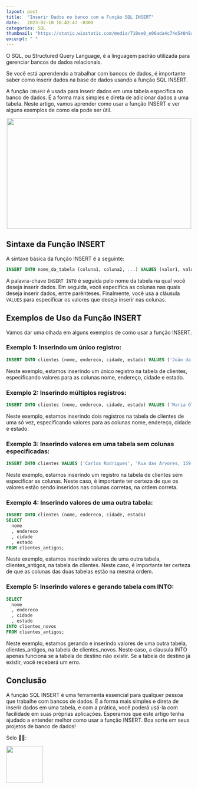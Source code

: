 ```yaml
---
layout: post
title:  "Inserir Dados no banco com a Função SQL INSERT"
date:   2023-02-10 18:42:47 -0300
categories: SQL
thumbnail: "https://static.wixstatic.com/media/710ee0_e06ada4c74e54048a6f0d22835e212ba~mv2.jpg/v1/fill/w_1640,h_1640,al_c,q_90/710ee0_e06ada4c74e54048a6f0d22835e212ba~mv2.webp"
excerpt: " "
---
```


O SQL, ou Structured Query Language, é a linguagem padrão utilizada para gerenciar bancos de dados relacionais. 

Se você está aprendendo a trabalhar com bancos de dados, é importante saber como inserir dados na base de dados usando a função SQL INSERT.

A função `INSERT` é usada para inserir dados em uma tabela específica no banco de dados. É a forma mais simples e direta de adicionar dados a uma tabela. Neste artigo, vamos aprender como usar a função INSERT e ver alguns exemplos de como ela pode ser útil.

<p align="center">
  <img src="https://static.wixstatic.com/media/710ee0_e06ada4c74e54048a6f0d22835e212ba~mv2.jpg/v1/fill/w_1640,h_1640,al_c,q_90/710ee0_e06ada4c74e54048a6f0d22835e212ba~mv2.webp" width="500" height="300">
</p>

## Sintaxe da Função INSERT

A sintaxe básica da função INSERT é a seguinte:

```sql
INSERT INTO nome_da_tabela (coluna1, coluna2, ...) VALUES (valor1, valor2, ...);
```

A palavra-chave `INSERT INTO` é seguida pelo nome da tabela na qual você deseja inserir dados. Em seguida, você especifica as colunas nas quais deseja inserir dados, entre parênteses. Finalmente, você usa a cláusula `VALUES` para especificar os valores que deseja inserir nas colunas.

## Exemplos de Uso da Função INSERT

Vamos dar uma olhada em alguns exemplos de como usar a função INSERT.

### Exemplo 1: Inserindo um único registro:

```sql
INSERT INTO clientes (nome, endereco, cidade, estado) VALUES ('João da Silva', 'Rua das Flores, 123', 'São Paulo', 'SP');
```

Neste exemplo, estamos inserindo um único registro na tabela de clientes, especificando valores para as colunas nome, endereço, cidade e estado.

### Exemplo 2: Inserindo múltiplos registros:

```sql
INSERT INTO clientes (nome, endereco, cidade, estado) VALUES ('Maria Oliveira', 'Rua das Rosas, 456', 'Rio de Janeiro', 'RJ'),   ('José Souza', 'Avenida dos Pássaros, 789', 'Belo Horizonte', 'MG');
```

Neste exemplo, estamos inserindo dois registros na tabela de clientes de uma só vez, especificando valores para as colunas nome, endereço, cidade e estado.

### Exemplo 3: Inserindo valores em uma tabela sem colunas especificadas:
  
```sql
INSERT INTO clientes VALUES ('Carlos Rodrigues', 'Rua das Árvores, 159', 'Recife', 'PE');
```

Neste exemplo, estamos inserindo um registro na tabela de clientes sem especificar as colunas. Neste caso, é importante ter certeza de que os valores estão sendo inseridos nas colunas corretas, na ordem correta.  

### Exemplo 4: Inserindo valores de uma outra tabela:

```sql
INSERT INTO clientes (nome, endereco, cidade, estado) 
SELECT 
  nome
  , endereco
  , cidade
  , estado 
FROM clientes_antigos;
```

Neste exemplo, estamos inserindo valores de uma outra tabela, clientes_antigos, na tabela de clientes. Neste caso, é importante ter certeza de que as colunas das duas tabelas estão na mesma ordem.

### Exemplo 5: Inserindo valores e gerando tabela com INTO:

```sql
SELECT 
  nome
  , endereco
  , cidade
  , estado
INTO clientes_novos
FROM clientes_antigos;
```

Neste exemplo, estamos gerando e inserindo valores de uma outra tabela, clientes_antigos, na tabela de clientes_novos. Neste caso, a clausula INTO apenas funciona se a tabela de destino não existir. Se a tabela de destino já existir, você receberá um erro.

## Conclusão  

A função SQL INSERT é uma ferramenta essencial para qualquer pessoa que trabalhe com bancos de dados. É a forma mais simples e direta de inserir dados em uma tabela, e com a prática, você poderá usá-la com facilidade em suas próprias aplicações. Esperamos que este artigo tenha ajudado a entender melhor como usar a função INSERT. Boa sorte em seus projetos de banco de dados! 

Selo 🧙‍♂️:

[<img src="https://avatars.githubusercontent.com/u/117866866?v=4" width="100" height="100">](https://github.com/Linhares015)
